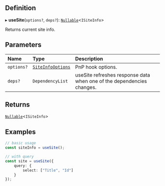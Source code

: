 
## Definition

▸ **useSite**(`options?`, `deps?`): [`Nullable`](../Types/NullableT.md)<`ISiteInfo`\>

Returns current site info.

## Parameters

| Name | Type | Description |
| :------ | :------ | :------ |
| `options?` | [`SiteInfoOptions`](../Interfaces/SiteInfoOptions.md) | PnP hook options. |
| `deps?` | `DependencyList` | useSite refreshes response data when one of the dependencies changes. |

## Returns

[`Nullable`](../Types/NullableT.md)<`ISiteInfo`\>

## Examples

```typescript
// basic usage
const siteInfo = useSite();

// with query
const site = useSite({
	query: {
		select: ["Title", "Id"]
	}
});
```
